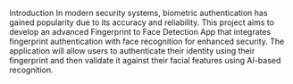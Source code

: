 Introduction
In modern security systems, biometric authentication has gained popularity due to its accuracy and reliability. This project aims to develop an advanced Fingerprint to Face Detection App that integrates fingerprint authentication with face recognition for enhanced security. The application will allow users to authenticate their identity using their fingerprint and then validate it against their facial features using AI-based recognition.